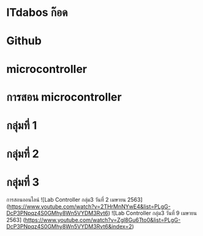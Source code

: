 # ITdabos ก๊อด

# Github


# microcontroller



# การสอน microcontroller

# กลุ่มที่ 1


# กลุ่มที่ 2


# กลุ่มที่ 3
การสอนออนไลน์
![Lab Controller กลุ่ม3 วันที่ 2 เมษายน 2563] (https://www.youtube.com/watch?v=2THrMnNYwE4&list=PLgG-DcP3PNpqz4S0GMhy8Wn5VYDM3Rvt6)
![Lab Controller กลุ่ม3 วันที่ 9 เมษายน 2563] (https://www.youtube.com/watch?v=Zgl8Gu6Tto0&list=PLgG-DcP3PNpqz4S0GMhy8Wn5VYDM3Rvt6&index=2)



